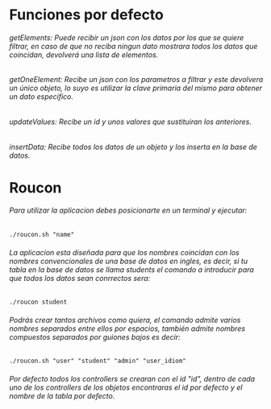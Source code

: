 
# Funciones por defecto

###### getElements: Puede recibir un json con los datos por los que se quiere filtrar, en caso de que no reciba ningun dato mostrara todos los datos que coincidan, devolverá una lista de elementos.

###### getOneElement: Recibe un json con los parametros a filtrar y este devolvera un único objeto, lo suyo es utilizar la clave primaria del mismo para obtener un dato especifico.

###### updateValues: Recibe un id y unos valores que sustituiran los anteriores.

###### insertData: Recibe todos los datos de un objeto y los inserta en la base de datos.

# Roucon

###### Para utilizar la aplicacion debes posicionarte en un terminal y ejecutar:

```
./roucon.sh "name"
```

###### La aplicacion esta diseñada para que los nombres coincidan con los nombres convencionales de una base de datos en ingles, es decir, si tu tabla en la base de datos se llama students el comando a introducir para que todos los datos sean conrrectos sera:
```
./roucon student
```

###### Podrás crear tantos archivos como quiera, el comando admite varios nombres separados entre ellos por espacios, también admite nombres compuestos separados por guiones bajos es decir:
```
./roucon.sh "user" "student" "admin" "user_idiom"
```
###### Por defecto todos los controllers se crearan con el id "id", dentro de cada uno de los controllers de los objetos encontraras el id por defecto y el nombre de la tabla por defecto.
